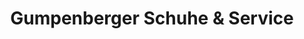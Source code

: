 ---
title: "Gumpenberger Schuhe & Service"
url: /salzburg/gumpenberger-schuhe-und-service/
shop: Schuhe
---